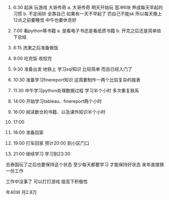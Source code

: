 1. 6:30 起床 玩游戏  大哥传奇
   a. 大哥传奇 明天开始玩  首冲6块  养成每天早起的习惯
   b. 不定闹铃  全靠自己  如果有一天不早起了  罚自己不能sk 所以每天晚上12点之前要睡觉 中午也要休息好

2. 7:00 看python等书籍
   a. 是看电子书还是看纸质书籍 
   b. 开完之后还是简单些下总结

3. 8:15 洗漱之后准备做饭
   
4. 9:00 吃完饭 收拾完   

5. 9:30 准备出发 地铁上 学习sql知识  比较简单  而且已经入门了
   
6. 10:30 准备学习finereport知识  这周要制作一两个比较复杂的报表
   
7. 11:30 中午学习python处理数据过程  学习半个小时  多次重复联系
   
8. 14:00 开始学习tableau、finereport两个小时
   
9.  16:00 阅读数仓的书籍、以及课外知识半个小时
    
10. 17:00 
    
11. 18:00 准备回家  
    
12. 19:00 打车回家  预计20:00 到小区门口
    
13. 21:00 继续学习  学习到23:30


去泰国玩了之后也要保持这个状态  至少每天都要学习  才能保持好状态  来年直接换一份工作

工作中没事了  可以打打游戏  提高下积极性  

年40W 月2.8万